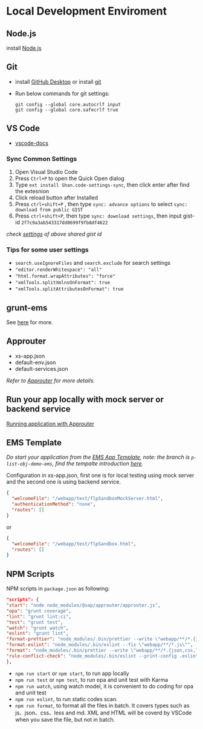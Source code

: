 # Local Development Enviroment

## Node.js

install [Node.js](https://nodejs.org/zh-cn/)

## Git

- install [GitHub Desktop](https://desktop.github.com/) or install [git](https://git-scm.com/)

- Run below commands for git settings:

  ```shell
  git config --global core.autocrlf input
  git config --global core.safecrlf true
  ```

## VS Code

- [vscode-docs](https://github.com/Microsoft/vscode-docs/blob/master/docs/getstarted/tips-and-tricks.md)

### Sync Common Settings

1.  Open Visual Studio Code
2.  Press `Ctrl+P` to open the Quick Open dialog
3.  Type `ext install Shan.code-settings-sync`, then click enter after find the extesnion
4.  Click reload button after Installed
5.  Press `ctrl+shift+P` , then type `sync: advance options` to select `sync: download from public GIST`
6.  Press `ctrl+shift+P`, then type `sync: download settings`, then input gist-id `2f7c9a3ab543317dd0699f9fb8df4622`

_check [settings](https://gist.github.com/zabelgogo/2f7c9a3ab543317dd0699f9fb8df4622) of above shared gist id_

### Tips for some user settings

- `search.useIgnoreFiles` and `search.exclude` for search settings
- `"editor.renderWhitespace": "all"`
- `"html.format.wrapAttributes": "force"`
- `"xmlTools.splitXmlnsOnFormat": true`
- `"xmlTools.splitAttributesOnFormat": true`

## grunt-ems

See [here](https://github.wdf.sap.corp/Entitlement/ems-grunt/blob/master/README.md) for more.

## Approuter

- xs-app.json
- default-env.json
- default-services.json

_Refer to [Approuter](https://github.wdf.sap.corp/xs2/approuter.js) for more details._

## Run your app locally with mock server or backend service

[Running application with Approuter](https://github.wdf.sap.corp/I074174/ems-ui-app-template/blob/p-list-obj-demo-ems/TemplateDscr.md#running-application-with-approuter)

## EMS Template

_Do start your application from the [EMS App Template](https://github.wdf.sap.corp/I074174/ems-ui-app-template/tree/p-list-obj-demo-ems), note: the branch is `p-list-obj-demo-ems`, find the tempalte introduction [here](https://github.wdf.sap.corp/I074174/ems-ui-app-template/blob/p-list-obj-demo-ems/TemplateDscr.md)._

Configuration in xs-app.json, first one is for local testing using mock server and the second one is using backend service.

```json
{
  "welcomeFile": "/webapp/test/flpSandboxMockServer.html",
  "authenticationMethod": "none",
  "routes": []
}
```

or

```json
{
  "welcomeFile": "/webapp/test/flpSandbox.html",
  "routes": []
}
```

## NPM Scripts

NPM scripts in `package.json` as following:

```json
"scripts": {
"start": "node node_modules/@sap/approuter/approuter.js",
"opa": "grunt coverage",
"lint": "grunt lint:ci",
"test": "grunt test",
"watch": "grunt watch",
"eslint": "grunt lint",
"format-prettier": "node_modules/.bin/prettier --write \"webapp/**/*.{json,css,less,md}\"",
"format-eslint": "node_modules/.bin/eslint --fix \"webapp/**/*.js\"",
"format": "node_modules/.bin/prettier --write \"webapp/**/*.{json,css,less,md}\" & node_modules/.bin/eslint --fix \"webapp/**/*.js\"",
"rule-conflict-check": "node_modules/.bin/eslint --print-config .eslintrc | eslint-config-prettier-check"
},
```

- `npm run start` or `npm start`, to run app locally
- `npm run test` or `npm test`, to run opa and unit test with Karma
- `npm run watch`, using watch model, it is convenient to do coding for opa and unit test
- `npm run eslint`, to run static codes scan.
- `npm run format`, to format all the files in batch. It covers types such as js、json、css、less and md. XML and HTML will be coverd by VSCode when you save the file, but not in batch.
